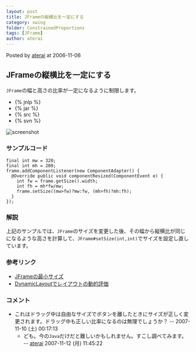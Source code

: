 ```yaml
---
layout: post
title: JFrameの縦横比を一定にする
category: swing
folder: ConstrainedProportions
tags: [JFrame]
author: aterai
---
```


Posted by [aterai](http://terai.xrea.jp/aterai.html) at 2006-11-06

## JFrameの縦横比を一定にする
`JFrame`の幅と高さの比率が一定になるように制限します。

- {% jnlp %}
- {% jar %}
- {% src %}
- {% svn %}

<!-- dummy comment line for breaking list -->

![screenshot](http://lh3.ggpht.com/_9Z4BYR88imo/TQTKJeWlAAI/AAAAAAAAAVg/GMclfo0TYBM/s800/ConstrainedProportions.png)

### サンプルコード
<pre class="prettyprint"><code>final int mw = 320;
final int mh = 200;
frame.addComponentListener(new ComponentAdapter() {
  @Override public void componentResized(ComponentEvent e) {
    int fw = frame.getSize().width;
    int fh = mh*fw/mw;
    frame.setSize((mw&gt;fw)?mw:fw, (mh&gt;fh)?mh:fh);
  }
});
</code></pre>

### 解説
上記のサンプルでは、`JFrame`のサイズを変更した後、その幅から縦横比が同じになるような高さを計算して、`JFrame#setSize(int,int)`でサイズを設定し直しています。

### 参考リンク
- [JFrameの最小サイズ](http://terai.xrea.jp/Swing/MinimumFrame.html)
- [DynamicLayoutでレイアウトの動的評価](http://terai.xrea.jp/Swing/DynamicLayout.html)

<!-- dummy comment line for breaking list -->

### コメント
- これはドラッグ中は自由なサイズでボタンを離したときにサイズが正しく変更されます。ドラッグ中も正しい比率になるのは無理でしょうか？ --  2007-11-10 (土) 00:17:13
    - ども。今の`Java`だけだと難しいかもしれません。すこし調べてみます。 -- [aterai](http://terai.xrea.jp/aterai.html) 2007-11-12 (月) 11:45:22

<!-- dummy comment line for breaking list -->

